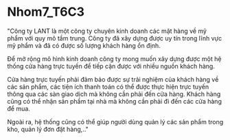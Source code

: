 # Nhom7_T6C3
"Công ty LANT là một công ty chuyên kinh doanh các mặt hàng về mỹ phẩm với quy mô tầm trung. Công ty đã xây dựng được uy tín trong lĩnh vực mỹ phẩm và đã có được số lượng khách hàng ổn định.

Để mở rộng mô hình kinh doanh công ty mong muốn xây dựng được một hệ thống cửa hàng trực tuyến để tiếp cận được với nhiều nguồn khách hàng.

Cửa hàng trực tuyến phải đảm bảo được sự trải nghiệm của khách hàng về các sản phẩm, các tiện ích thanh toán có thể được thực hiện trực tuyến thông qua các sàn giao dịch mà không cần phải đến cửa hàng. Khách hàng cũng có thể nhận sản phẩm tại nhà mà không cần phải đi đến các cửa hàng để mua.

Ngoài ra, hệ thống cũng có thể giúp người dùng quản lý các sản phẩm trong kho, quản lý đơn đặt hàng,.."											

